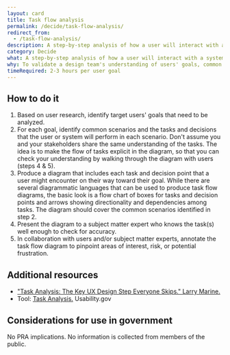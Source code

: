 ```yaml
---
layout: card
title: Task flow analysis
permalink: /decide/task-flow-analysis/
redirect_from:
  - /task-flow-analysis/
description: A step-by-step analysis of how a user will interact with a system in order to reach a goal. This analysis is documented in a diagram that traces a user's possible paths through sequences of tasks and decision points in pursuit of their goal. The tasks and decision points should represent steps taken by the user, as well as steps taken by the system.
category: Decide
what: A step-by-step analysis of how a user will interact with a system in order to reach a goal. This analysis is documented in a diagram that traces a user's possible paths through sequences of tasks and decision points in pursuit of their goal. The tasks and decision points should represent steps taken by the user, as well as steps taken by the system.
why: To validate a design team's understanding of users' goals, common scenarios, and tasks, and to illustrate in a solution-agnostic way the overall flow of tasks through which a user progresses to accomplish a goal.  Task flow diagrams also help surface obstacles in the way of users achieving their goal.
timeRequired: 2-3 hours per user goal
---
```


## How to do it

1. Based on user research, identify target users' goals that need to be analyzed.
1. For each goal, identify common scenarios and the tasks and decisions that the user or system will perform in each scenario. Don't assume you and your stakeholders share the same understanding of the tasks. The idea is to make the flow of tasks explicit in the diagram, so that you can check your understanding by walking through the diagram with users (steps 4 & 5).
1. Produce a diagram that includes each task and decision point that a user might encounter on their way toward their goal. While there are several diagrammatic languages that can be used to produce task flow diagrams, the basic look is a flow chart of boxes for tasks and decision points and arrows showing directionality and dependencies among tasks. The diagram should cover the common scenarios identified in step 2.
1. Present the diagram to a subject matter expert who knows the task(s) well enough to check for accuracy.
1. In collaboration with users and/or subject matter experts, annotate the task flow diagram to pinpoint areas of interest, risk, or potential frustration.

<section class="method--section method--section--additional-resources" markdown="1">

## Additional resources

- <a href="https://searchenginewatch.com/sew/how-to/2336547/task-analysis-the-key-ux-design-step-everyone-skips" class="usa-link">"Task Analysis: The Key UX Design Step Everyone Skips." Larry Marine.</a>
- Tool: <a href="https://www.usability.gov/how-to-and-tools/methods/task-analysis.html" class="usa-link">Task Analysis.</a> Usability.gov
</section>

<section class="method--section method--section--government-considerations" markdown="1" >

## Considerations for use in government

No PRA implications. No information is collected from members of the public.
</section>
